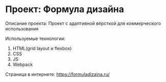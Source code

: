 # Проект: Формула дизайна

Описание проекта:
Проект с адаптивной вёрсткой для коммерческого использования

Используемые технологии:

1. HTML(grid layout и flexbox)
2. CSS
3. JS
4. Webpack

Страница в интернете: https://formuladizaina.ru/

